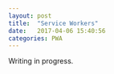 ```yaml
---
layout: post
title:  "Service Workers"
date:   2017-04-06 15:40:56
categories: PWA
---
```


Writing in progress.
